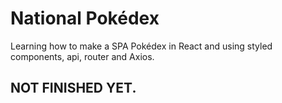 # National Pokédex

Learning how to make a SPA Pokédex in React and using styled components, api, router and Axios.


## NOT FINISHED YET.
